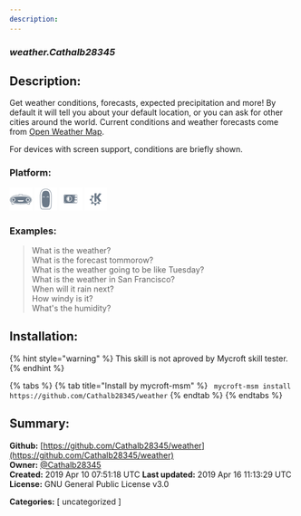 ```yaml
---
description: 
---
```


### _weather.Cathalb28345_  
## Description:  
Get weather conditions, forecasts, expected precipitation and more!  By default it will tell
you about your default location, or you can ask for other cities around the world.  Current
conditions and weather forecasts come from [Open Weather Map](https://openweathermap.org).

For devices with screen support, conditions are briefly shown.  
  
  
### Platform:  
 ![Mark I](../.gitbook/assets/mark-1-icon.png)  ![Mark II](../.gitbook/assets/mark-2-icon.png)  ![Picroft](../.gitbook/assets/picroft-icon.png)  ![plasmoid](../.gitbook/assets/kde.png)   
### Examples:  
> What is the weather?  
> What is the forecast tommorow?  
> What is the weather going to be like Tuesday?  
> What is the weather in San Francisco?  
> When will it rain next?  
> How windy is it?  
> What's the humidity?  
  
## Installation:  
{% hint style="warning" %}
This skill is not aproved by Mycroft skill tester.
{% endhint %}
    
{% tabs %}
{% tab title="Install by mycroft-msm" %}
``` mycroft-msm install https://github.com/Cathalb28345/weather```
{% endtab %}
  {% endtabs %}
    
## Summary:  
**Github:** [https://github.com/Cathalb28345/weather](https://github.com/Cathalb28345/weather)  
**Owner:** [@Cathalb28345](https://github.com/Cathalb28345)  
**Created:** 2019 Apr 10 07:51:18 UTC  **Last updated:** 2019 Apr 16 11:13:29 UTC  
**License:** GNU General Public License v3.0  
  
**Categories:** [ uncategorized ]   

